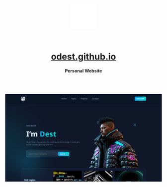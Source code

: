 <p align="center">
<img src="assets/images/logo.gif" alt="logo" width="80" height="80"/>
</p>

<br>

<div align="center">

[odest.github.io](https://odest.github.io/)
===========================
<h4> Personal Website </h4>

<br>
<br>

<center>

![banner](assets/images/banner.png)

</center>